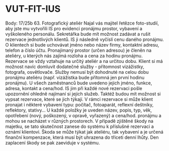 # VUT-FIT-IUS
Body: 17/25b
63. Fotografický ateliér
Najal vás majitel řetězce foto-studií, aby jste mu vytvořili IS pro evidenci pronájmu prostor, vybavení a vyškoleného personálu. Sekretářka bude mít možnost zadávat a rušit rezervace jednotlivých klientů. IS ji následně vyčíslí cenu daného pronájmu. O klientech si bude uchovávat jméno nebo název firmy, kontaktní adresu, telefon a číslo účtu. Pronajímaný prostor (určen adresou) je členěn na ateliéry, u kterých nás zajímá rozloha a cena za hodinu pronájmu. Rezervace se vždy vztahuje na určitý ateliér a na určitou dobu. Klient si má možnost navíc domluvit dodatečné služby - přítomnost vizážistky, fotografa, osvětlovače. Služby nemusí být dohodnuté na celou dobu pronájmu ateliéru (např. vizážistka bude přítomná jen první hodinu pronájmu). U všech zaměstnanců bude uvedeno jejich jméno, funkce, adresa, kontakt a cena/hod. IS jim při každé nové rezervaci pošle upozornění ohledně najímaní si jejich služeb. Taktéž budou mít možnost si vypsat rezervace, které se jich týkají. V rámci rezervace si může klient pronajat i některé vybavení typu: počítač, fotoaparát, reflexní deštníky, reflektory, stativy... U každé položky je uveden název, popis, typ, věk, opotřebení (nový, poškozený, v opravě, vyřazený) a cena/hod. pronájmu a mohou se nacházet v různých prostorech. V případě zjištěné škody na majetku, se tato skutečnost zanese do systému k příslušné rezervaci a oznámí klientovi. Škoda se může týkat jak ateliéru, tak vybavení a je určená finanční kompenzace, která musí být uhrazena do třiceti denní lhůty. Den zaplacení škody se pak zaeviduje v systému.

